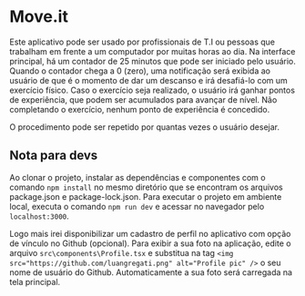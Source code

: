 # Move.it

Este aplicativo pode ser usado por profissionais de T.I ou pessoas que trabalham em frente a um computador por muitas horas ao dia. Na interface principal, há um contador de 25 minutos que pode ser iniciado pelo usuário. Quando o contador chega a 0 (zero), uma notificação será exibida ao usuário de que é o momento de dar um descanso e irá desafiá-lo com um exercício físico. Caso o exercício seja realizado, o usuário irá ganhar pontos de experiência, que podem ser acumulados para avançar de nível. Não completando o exercício, nenhum ponto de experiência é concedido.

O procedimento pode ser repetido por quantas vezes o usuário desejar.

## Nota para devs

Ao clonar o projeto, instalar as dependências e componentes com o comando ``npm install`` no mesmo diretório que se encontram os arquivos package.json e package-lock.json. Para executar o projeto em ambiente local, executa o comando ``npm run dev`` e acessar no navegador pelo ``localhost:3000``.

Logo mais irei disponibilizar um cadastro de perfil no aplicativo com opção de vínculo no Github (opcional). Para exibir a sua foto na aplicação, edite o arquivo ``src\components\Profile.tsx`` e substitua na tag ``<img src="https://github.com/luangregati.png" alt="Profile pic" />`` o seu nome de usuário do Github. Automaticamente a sua foto será carregada na tela principal.
